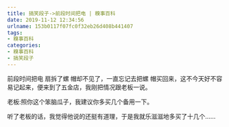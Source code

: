 ```yaml
---
title: 搞笑段子->前段时间把电 | 糗事百科
date: 2019-11-12 12:34:56
urlname: 153b0117f07fc0f32eb26d408b441407
tags: 
- 糗事百科
categories:
- 糗事百科
- 搞笑段子
---
```

前段时间把电 扇拆了螺 帽却不见了，一直忘记去把螺 帽买回来，这不今天好不容易记起来，便来到了五金店，我刚把情况跟老板一说。

老板:照你这个笨脑瓜子，我建议你多买几个备用一下。

听了老板的话，我觉得他说的还挺有道理，于是我就乐滋滋地多买了十几个……



